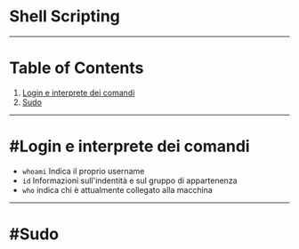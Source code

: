 # Shell Scripting

---------------
# Table of Contents

1. [Login e interprete dei comandi](#login-e-interprete-dei-comandi)
2. [Sudo](#sudo)


---------------

#Login e interprete dei comandi
====================

  * `whoami` Indica il proprio username
  * `id` Informazioni sull'indentità e sul gruppo di appartenenza
  * `who` indica chi è attualmente collegato alla macchina

---------------

#Sudo
====================
